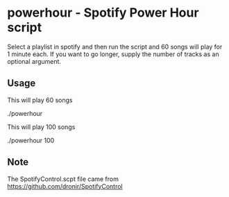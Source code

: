# powerhour - Spotify Power Hour script

Select a playlist in spotify and then run the script and 60 songs will play for 1 minute each. If you want to go longer, supply the number of tracks as an optional argument.

## Usage

This will play 60 songs

./powerhour 

This will play 100 songs

./powerhour 100

## Note

The SpotifyControl.scpt file came from https://github.com/dronir/SpotifyControl
